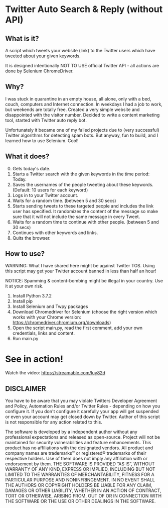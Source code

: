 # Twitter Auto Search & Reply (without API) 

## What is it?

A script which tweets your website (link) to the Twitter users which have tweeted about your given keywords.

It is designed intentionally NOT TO USE official Twitter API - all actions are done by Selenium ChromeDriver.

## Why?

I was stuck in quarantine in an empty house, all alone, only with a bed, couch, computers and Internet connection. In weekdays I had a job to work, but weekends are totally free. Created a very simple website and disappointed with the visitor number. Decided to write a content marketing tool, started with Twitter auto reply bot.

Unfortunately it became one of my failed projects due to (very successful) Twitter algorithms for detecting spam bots. But anyway, fun to build, and I learned how to use Selenium. Cool!

## What it does?

0) Gets today's date.
1) Starts a Twitter search with the given keywords in the time period: Today.
2) Saves the usernames of the people tweeting about these keywords. (Default: 10 users for each keyword)
3) Logs in to your Twitter account. 
4) Waits for a random time. (between 5 and 30 secs)
5) Starts sending tweets to these targeted people and includes the link user has specified. It randomizes the content of the message so make sure that it will not include the same message in every Tweet.
6) Waits for a random time to continue with other people. (between 5 and 30 secs)
7) Continues with other keywords and links.
8) Quits the browser.

## How to use?

WARNING: What I have shared here might be against Twitter TOS. Using this script may get your Twitter account banned in less than half an hour!

NOTICE: Spamming & content-bombing might be illegal in your country. Use it at your own risk. 

1) Install Python 3.7.2
2) Install pip
3) Install Selenium and Twpy packages
4) Download Chromedriver for Selenium (choose the right version which works with your Chrome version: https://chromedriver.chromium.org/downloads)
5) Open the script main.py, read the first comment, add your own credentials, links and content.
6) Run main.py

# See in action!

Watch the video: https://streamable.com/luy82d

## DISCLAIMER

You have to be aware that you may violate Twitters Developer Agreement and Policy, Automation Rules and/or Twitter Rules - depending on how you configure it. If you don't configure it carefully your app will get suspended or even your account may get closed down by Twitter. Author of this script is not responsible for any action related to this.

The software is developed by a independent author without any professional expectations and released as open-source. Project will not be maintained for security vulnerabilities and feature enhancements. This product has no affiliations with the designated vendors. All product and company names are trademarks™ or registered® trademarks of their respective holders. Use of them does not imply any affiliation with or endorsement by them. THE SOFTWARE IS PROVIDED “AS IS”, WITHOUT WARRANTY OF ANY KIND, EXPRESS OR IMPLIED, INCLUDING BUT NOT LIMITED TO THE WARRANTIES OF MERCHANTABILITY, FITNESS FOR A PARTICULAR PURPOSE AND NONINFRINGEMENT. IN NO EVENT SHALL THE AUTHORS OR COPYRIGHT HOLDERS BE LIABLE FOR ANY CLAIM, DAMAGES OR OTHER LIABILITY, WHETHER IN AN ACTION OF CONTRACT, TORT OR OTHERWISE, ARISING FROM, OUT OF OR IN CONNECTION WITH THE SOFTWARE OR THE USE OR OTHER DEALINGS IN THE SOFTWARE.


